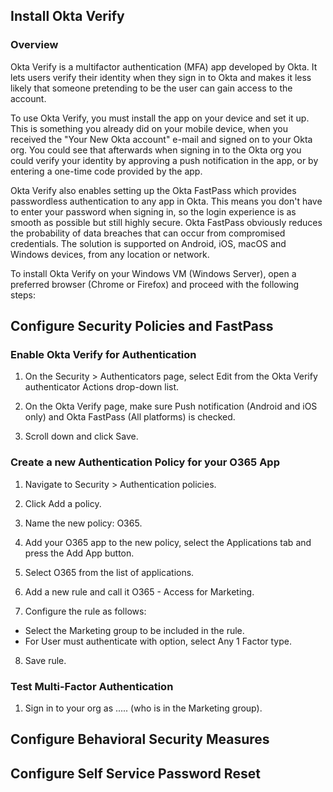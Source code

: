 ## Install Okta Verify

### Overview

Okta Verify is a multifactor authentication (MFA) app developed by Okta. It lets users verify their identity when they sign in to Okta and makes it less likely that someone pretending to be the user can gain access to the account.

To use Okta Verify, you must install the app on your device and set it up. This is something you already did on your mobile device, when you received the "Your New Okta account" e-mail and signed on to your Okta org. You could see that afterwards when signing in to the Okta org you could verify your identity by approving a push notification in the app, or by entering a one-time code provided by the app.

Okta Verify also enables setting up the Okta FastPass which  provides passwordless authentication to any app in Okta. This means you don't have to enter your password when signing in, so the login experience is as smooth as possible but still highly secure. Okta FastPass obviously reduces the probability of data breaches that can occur from compromised credentials. The solution is supported on Android, iOS, macOS and Windows devices, from any location or network.  

To install Okta Verify on your Windows VM (Windows Server), open a preferred browser (Chrome or Firefox) and proceed with the following steps:




## Configure Security Policies and FastPass

### Enable Okta Verify for Authentication

1. On the Security > Authenticators page, select Edit from the Okta Verify authenticator Actions drop-down list.  

2. On the Okta Verify page, make sure Push notification (Android and iOS only) and Okta FastPass (All platforms) is checked.  

3. Scroll down and click Save.

### Create a new Authentication Policy for your O365 App

1. Navigate to Security > Authentication policies.  

2. Click Add a policy.  

2. Name the new policy: O365.  

4. Add your O365 app to the new policy, select the Applications tab and press the Add App button.

5. Select O365 from the list of applications.

6. Add a new rule and call it O365 - Access for Marketing.  

7. Configure the rule as follows:
- Select the Marketing group to be included in the rule.  
- For User must authenticate with option, select Any 1 Factor type.

8. Save rule.

### Test Multi-Factor Authentication

1. Sign in to your org as ..... (who is in the Marketing group).




## Configure Behavioral Security Measures 


## Configure Self Service Password Reset
